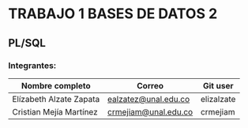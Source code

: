 # TRABAJO 1 BASES DE DATOS 2 
## PL/SQL

### Integrantes:
|Nombre completo                       |Correo                  |Git user            |
|--------------------------------------|------------------------|--------------------|
|Elízabeth Alzate Zapata               |ealzatez@unal.edu.co    | elizalzate         |
|Cristian Mejía Martínez               |crmejiam@unal.edu.co    | crmejiam           |
